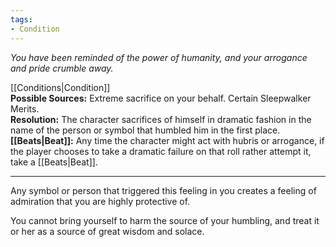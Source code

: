 ```yaml
---
tags:
- Condition
---
```


_You have been reminded of the power of humanity, and your arrogance and pride crumble away._

[[Conditions|Condition]]\
**Possible Sources:** Extreme sacrifice on your behalf. Certain Sleepwalker Merits.\
**Resolution:** The character sacrifices of himself in dramatic fashion in the name of the person or symbol that humbled him in the first place.\
**[[Beats|Beat]]:** Any time the character might act with hubris or arrogance, if the player chooses to take a dramatic failure on that roll rather attempt it, take a [[Beats|Beat]].

---

Any symbol or person that triggered this feeling in you creates a feeling of admiration that you are highly protective of.

You cannot bring yourself to harm the source of your humbling, and treat it or her as a source of great wisdom and solace.
